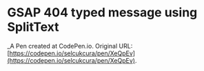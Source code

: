 # GSAP 404 typed message using SplitText 
 _A Pen created at CodePen.io. Original URL: [https://codepen.io/selcukcura/pen/XeQpEv](https://codepen.io/selcukcura/pen/XeQpEv).

 